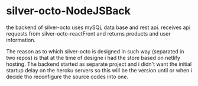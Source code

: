 # silver-octo-NodeJSBack
the backend of silver-octo uses mySQL data base and rest api.
receives api requests from silver-octo-reactFront and returns products and user information.

The reason as to which silver-octo is designed in such way (separated in two repos) is that at the time of designe i had the store based on netlify hosting. The backend started as separate project and i didn't want the initial startup delay on the heroku servers so this will be the version until or when i decide tho reconfigure the source codes into one. 
